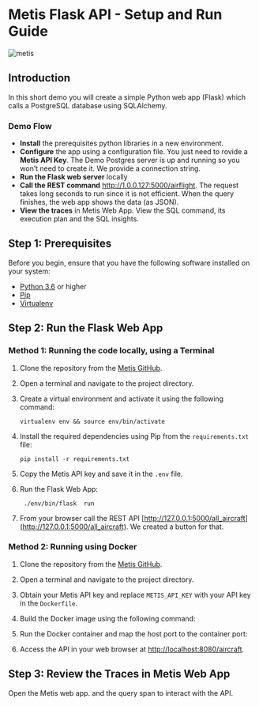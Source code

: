 # Metis Flask API - Setup and Run Guide

![metis](https://static-asserts-public.s3.eu-central-1.amazonaws.com/metis-min-logo.png)

## Introduction
In this short demo you will create a simple Python web app (Flask) which calls a PostgreSQL database using SQLAlchemy. 

### Demo Flow
- **Install** the prerequisites python libraries in a new environment.
- **Configure** the app using a configuration file. You just need to rovide a **Metis API Key**. The Demo Postgres server is up and running so you won’t need to create it. We provide a connection string. 
- **Run the Flask web server** locally
- **Call the REST command**  http://1.0.0.127:5000/airflight. The request takes long seconds to run since it is not efficient. When the query finishes, the web app shows the data (as JSON).  
- **View the traces** in Metis Web App. View the SQL command, its execution plan and the SQL insights.


## Step 1: Prerequisites

Before you begin, ensure that you have the following software installed on your system:

- [Python 3.6](https://www.python.org/downloads/release/python-365/) or higher
- [Pip](https://pip.pypa.io/en/stable/installing/)
- [Virtualenv](https://virtualenv.pypa.io/en/latest/installation.html)

## Step 2: Run the Flask Web App

### Method 1: Running the code locally, using a Terminal

1. Clone the repository from the [Metis GitHub](https://github.com/metis-data/metis-flask-api).
2. Open a terminal and navigate to the project directory.
3. Create a virtual environment and activate it using the following command: 
    ```
    virtualenv env && source env/bin/activate
    ```
4. Install the required dependencies using Pip from the `requirements.txt` file: 
     ```
    pip install -r requirements.txt
    ```
5. Copy the Metis API key and save it in the `.env` file.

6. Run the Flask Web App:  
    ```
     ./env/bin/flask  run
    ```
7. From your browser call the REST API [http://127.0.0.1:5000/all_aircraft](http://127.0.0.1:5000/all_aircraft). We created a button for that. 



### Method 2: Running using Docker

1. Clone the repository from the [Metis GitHub](https://github.com/metis-data/metis-flask-api).

2. Open a terminal and navigate to the project directory.

3. Obtain your Metis API key and replace `METIS_API_KEY` with your API key in the `Dockerfile`.

4. Build the Docker image using the following command:

5. Run the Docker container and map the host port to the container port:

6. Access the API in your web browser at [http://localhost:8080/aircraft](http://localhost:5000/all_aircraft).

## Step 3: Review the Traces in Metis Web App
Open the Metis web app.  and the query span to interact with the API.